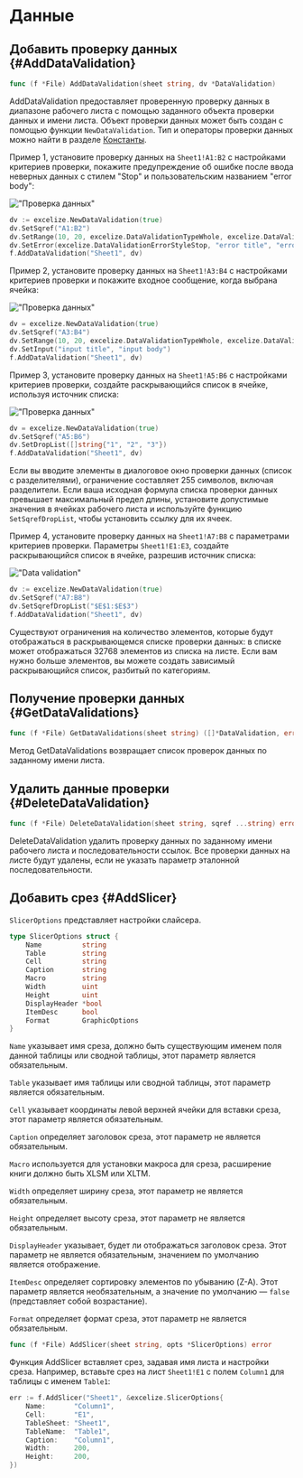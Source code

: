 # Данные

## Добавить проверку данных {#AddDataValidation}

```go
func (f *File) AddDataValidation(sheet string, dv *DataValidation)
```

AddDataValidation предоставляет проверенную проверку данных в диапазоне рабочего листа с помощью заданного объекта проверки данных и имени листа. Объект проверки данных может быть создан с помощью функции `NewDataValidation`. Тип и операторы проверки данных можно найти в разделе [Константы](constants.md).

Пример 1, установите проверку данных на `Sheet1!A1:B2` с настройками критериев проверки, покажите предупреждение об ошибке после ввода неверных данных с стилем "Stop" и пользовательским названием "error body":

!["Проверка данных"](./images/data_validation_01.png "Проверка данных")

```go
dv := excelize.NewDataValidation(true)
dv.SetSqref("A1:B2")
dv.SetRange(10, 20, excelize.DataValidationTypeWhole, excelize.DataValidationOperatorBetween)
dv.SetError(excelize.DataValidationErrorStyleStop, "error title", "error body")
f.AddDataValidation("Sheet1", dv)
```

Пример 2, установите проверку данных на `Sheet1!A3:B4` с настройками критериев проверки и покажите входное сообщение, когда выбрана ячейка:

!["Проверка данных"](./images/data_validation_02.png "Проверка данных")

```go
dv = excelize.NewDataValidation(true)
dv.SetSqref("A3:B4")
dv.SetRange(10, 20, excelize.DataValidationTypeWhole, excelize.DataValidationOperatorGreaterThan)
dv.SetInput("input title", "input body")
f.AddDataValidation("Sheet1", dv)
```

Пример 3, установите проверку данных на `Sheet1!A5:B6` с настройками критериев проверки, создайте раскрывающийся список в ячейке, используя источник списка:

!["Проверка данных"](./images/data_validation_03.png "Проверка данных")

```go
dv = excelize.NewDataValidation(true)
dv.SetSqref("A5:B6")
dv.SetDropList([]string{"1", "2", "3"})
f.AddDataValidation("Sheet1", dv)
```

Если вы вводите элементы в диалоговое окно проверки данных (список с разделителями), ограничение составляет 255 символов, включая разделители. Если ваша исходная формула списка проверки данных превышает максимальный предел длины, установите допустимые значения в ячейках рабочего листа и используйте функцию `SetSqrefDropList`, чтобы установить ссылку для их ячеек.

Пример 4, установите проверку данных на `Sheet1!A7:B8` с параметрами критериев проверки. Параметры `Sheet1!E1:E3`, создайте раскрывающийся список в ячейке, разрешив источник списка:

!["Data validation"](./images/data_validation_04.png "Data validation")

```go
dv := excelize.NewDataValidation(true)
dv.SetSqref("A7:B8")
dv.SetSqrefDropList("$E$1:$E$3")
f.AddDataValidation("Sheet1", dv)
```

Существуют ограничения на количество элементов, которые будут отображаться в раскрывающемся списке проверки данных: в списке может отображаться 32768 элементов из списка на листе. Если вам нужно больше элементов, вы можете создать зависимый раскрывающийся список, разбитый по категориям.

## Получение проверки данных {#GetDataValidations}

```go
func (f *File) GetDataValidations(sheet string) ([]*DataValidation, error)
```

Метод GetDataValidations возвращает список проверок данных по заданному имени листа.

## Удалить данные проверки {#DeleteDataValidation}

```go
func (f *File) DeleteDataValidation(sheet string, sqref ...string) error
```

DeleteDataValidation удалить проверку данных по заданному имени рабочего листа и последовательности ссылок. Все проверки данных на листе будут удалены, если не указать параметр эталонной последовательности.

## Добавить срез {#AddSlicer}

`SlicerOptions` представляет настройки слайсера.

```go
type SlicerOptions struct {
    Name          string
    Table         string
    Cell          string
    Caption       string
    Macro         string
    Width         uint
    Height        uint
    DisplayHeader *bool
    ItemDesc      bool
    Format        GraphicOptions
}
```

`Name` указывает имя среза, должно быть существующим именем поля данной таблицы или сводной таблицы, этот параметр является обязательным.

`Table` указывает имя таблицы или сводной таблицы, этот параметр является обязательным.

`Cell` указывает координаты левой верхней ячейки для вставки среза, этот параметр является обязательным.

`Caption` определяет заголовок среза, этот параметр не является обязательным.

`Macro` используется для установки макроса для среза, расширение книги должно быть XLSM или XLTM.

`Width` определяет ширину среза, этот параметр не является обязательным.

`Height` определяет высоту среза, этот параметр не является обязательным.

`DisplayHeader` указывает, будет ли отображаться заголовок среза. Этот параметр не является обязательным, значением по умолчанию является отображение.

`ItemDesc` определяет сортировку элементов по убыванию (Z-A). Этот параметр является необязательным, а значение по умолчанию — `false` (представляет собой возрастание).

`Format` определяет формат среза, этот параметр не является обязательным.

```go
func (f *File) AddSlicer(sheet string, opts *SlicerOptions) error
```

Функция AddSlicer вставляет срез, задавая имя листа и настройки среза. Например, вставьте срез на лист `Sheet1!E1` с полем `Column1` для таблицы с именем `Table1`:

```go
err := f.AddSlicer("Sheet1", &excelize.SlicerOptions{
    Name:       "Column1",
    Cell:       "E1",
    TableSheet: "Sheet1",
    TableName:  "Table1",
    Caption:    "Column1",
    Width:      200,
    Height:     200,
})
```
